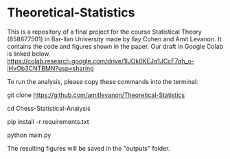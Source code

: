 # Theoretical-Statistics

This is a repository of a final project for the course Statistical Theory (858877501) in Bar-Ilan University made by Ilay Cohen and Amit Levanon.
It contains the code and figures shown in the paper. 
Our draft in Google Colab is linked below.
https://colab.research.google.com/drive/1lJOk0KEJq1JCcF7qh_o-iHvOb3CNTBMN?usp=sharing


To run the analysis, please copy these commands into the terminal:

git clone https://github.com/amitlevanon/Theoretical-Statistics

cd Chess-Statistical-Analysis

pip install -r requirements.txt

python main.py



The resulting figures will be saved in the "outputs" folder.
